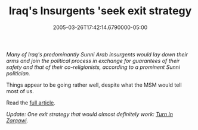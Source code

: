 ﻿---
title: Iraq's Insurgents 'seek exit strategy
date: "2005-03-26T17:42:14.6790000-05:00"
description: Many of Iraq's predominantly Sunni Arab insurgents would lay down
featuredImage: img/9300-featured.png
---

*Many of Iraq's predominantly Sunni Arab insurgents would lay down their arms and join the political process in exchange for guarantees of their safety and that of their co-religionists, according to a prominent Sunni politician.*

Things appear to be going rather well, despite what the MSM would tell most of us.

Read the [full article](http://news.ft.com/cms/s/7b2a3b4e-9d4e-11d9-a227-00000e2511c8.html).

*Update: One exit strategy that would almost definitely work: [Turn in Zarqawi](http://austinbay.net/blog/index.php?p=183).*

